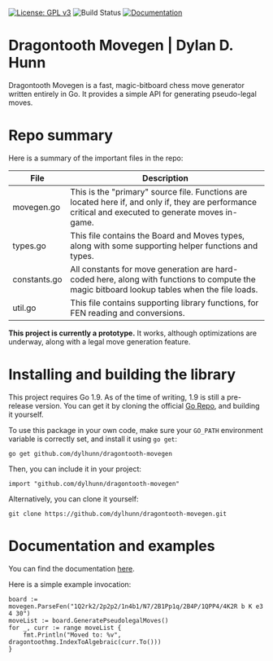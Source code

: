 [![License: GPL v3](https://img.shields.io/badge/License-GPL%20v3-blue.svg)](http://www.gnu.org/licenses/gpl-3.0)
![Build Status](http://img.shields.io/travis/dylhunn/dragontooth-movegen.svg)
[![Documentation](https://img.shields.io/badge/Documentation-GoDoc-green.svg)](https://godoc.org/github.com/dylhunn/dragontooth-movegen)


Dragontooth Movegen | Dylan D. Hunn
==================================

Dragontooth Movegen is a fast, magic-bitboard chess move generator written entirely in Go. It provides a simple API for generating pseudo-legal moves.

Repo summary
============

Here is a summary of the important files in the repo:

| **File**         | **Description**                                                                                                                                         |
|--------------|------------------------------------------------------------------------------------------------------------------------------------------------------|
| movegen.go   | This is the "primary" source file. Functions are located here if, and only if, they are performance critical and executed to generate moves in-game. |
| types.go     | This file contains the Board and Moves types, along with some supporting helper functions and types.                                                 |
| constants.go | All constants for move generation are hard-coded here, along with functions to compute the magic bitboard lookup tables when the file loads.         |
| util.go      | This file contains supporting library functions, for FEN reading and conversions.                                                                    |

**This project is currently a prototype.** It works, although optimizations are underway, along with a legal move generation feature.

Installing and building the library
===================================

This project requires Go 1.9. As of the time of writing, 1.9 is still a pre-release version. You can get it by cloning the official [Go Repo](https://github.com/golang/go), and building it yourself.

To use this package in your own code, make sure your `GO_PATH` environment variable is correctly set, and install it using `go get`:

    go get github.com/dylhunn/dragontooth-movegen

Then, you can include it in your project:

	import "github.com/dylhunn/dragontooth-movegen"

Alternatively, you can clone it yourself:

    git clone https://github.com/dylhunn/dragontooth-movegen.git


Documentation and examples
==========================

You can find the documentation [here](https://godoc.org/github.com/dylhunn/dragontooth-movegen).

Here is a simple example invocation:

    board := movegen.ParseFen("1Q2rk2/2p2p2/1n4b1/N7/2B1Pp1q/2B4P/1QPP4/4K2R b K e3 4 30")
    moveList := board.GeneratePseudolegalMoves()
    for _, curr := range moveList {
    	fmt.Println("Moved to: %v", dragontoothmg.IndexToAlgebraic(curr.To()))
    }